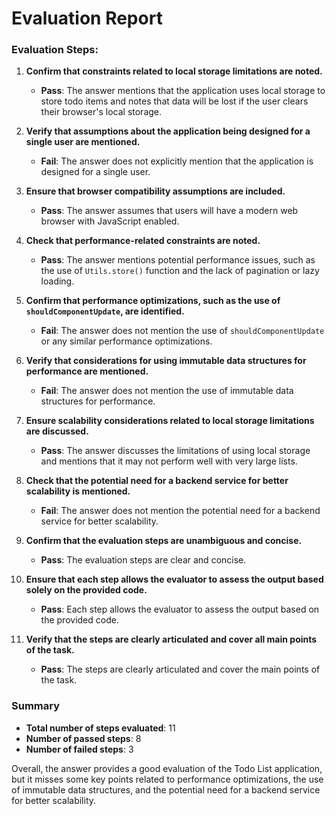# Evaluation Report

### Evaluation Steps:

1. **Confirm that constraints related to local storage limitations are noted.**
   - **Pass**: The answer mentions that the application uses local storage to store todo items and notes that data will be lost if the user clears their browser's local storage.

2. **Verify that assumptions about the application being designed for a single user are mentioned.**
   - **Fail**: The answer does not explicitly mention that the application is designed for a single user.

3. **Ensure that browser compatibility assumptions are included.**
   - **Pass**: The answer assumes that users will have a modern web browser with JavaScript enabled.

4. **Check that performance-related constraints are noted.**
   - **Pass**: The answer mentions potential performance issues, such as the use of `Utils.store()` function and the lack of pagination or lazy loading.

5. **Confirm that performance optimizations, such as the use of `shouldComponentUpdate`, are identified.**
   - **Fail**: The answer does not mention the use of `shouldComponentUpdate` or any similar performance optimizations.

6. **Verify that considerations for using immutable data structures for performance are mentioned.**
   - **Fail**: The answer does not mention the use of immutable data structures for performance.

7. **Ensure scalability considerations related to local storage limitations are discussed.**
   - **Pass**: The answer discusses the limitations of using local storage and mentions that it may not perform well with very large lists.

8. **Check that the potential need for a backend service for better scalability is mentioned.**
   - **Fail**: The answer does not mention the potential need for a backend service for better scalability.

9. **Confirm that the evaluation steps are unambiguous and concise.**
   - **Pass**: The evaluation steps are clear and concise.

10. **Ensure that each step allows the evaluator to assess the output based solely on the provided code.**
    - **Pass**: Each step allows the evaluator to assess the output based on the provided code.

11. **Verify that the steps are clearly articulated and cover all main points of the task.**
    - **Pass**: The steps are clearly articulated and cover the main points of the task.

### Summary

- **Total number of steps evaluated**: 11
- **Number of passed steps**: 8
- **Number of failed steps**: 3

Overall, the answer provides a good evaluation of the Todo List application, but it misses some key points related to performance optimizations, the use of immutable data structures, and the potential need for a backend service for better scalability.